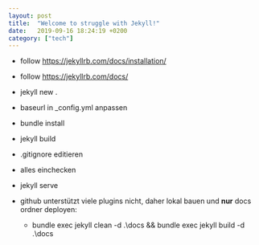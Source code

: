 ```yaml
---
layout: post
title:  "Welcome to struggle with Jekyll!"
date:   2019-09-16 18:24:19 +0200
category: ["tech"]
---
```


* follow https://jekyllrb.com/docs/installation/
* follow https://jekyllrb.com/docs/
* jekyll new .
* baseurl in _config.yml anpassen
* bundle install
* jekyll build
* .gitignore editieren
* alles einchecken
* jekyll serve

* github unterstützt viele plugins nicht, daher lokal bauen und **nur** docs ordner deployen:
  * bundle exec jekyll clean -d .\docs && bundle exec jekyll build -d .\docs